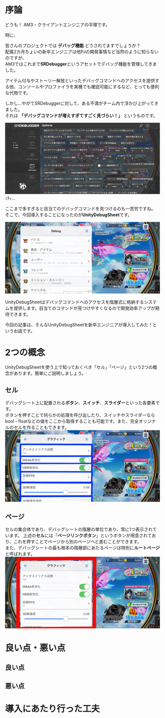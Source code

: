 # 序論
どうも！ AM3・クライアントエンジニアの平塚です。

時に、

皆さんのプロジェクトでは **デバッグ機能** どうされてますでしょうか？<br>
配属2カ月ちょいの新卒エンジニアは他PJの開発事情など当然のように知らないのですが、<br>
AM3ではこれまで**SRDebugger**というアセットでデバッグ機能を管理してきました。

アイテム付与やストーリー解放といったデバッグコマンドへのアクセスを提供する他、コンソールやプロファイラを実機でも確認可能にするなど、とっても便利な代物です。

しかし...やがてSRDebuggerに対して、ある不満がチーム内で浮かび上がってきました。<br>
それは **「デバッグコマンドが増えすぎてすごく見づらい！」** というものです。

![SRDebugger](https://raw.githubusercontent.com/kamahir0/TechArticle/master/UnityDebugSheetStart/IMG_7799.PNG)
ﾐﾁｨ...

ここまで多すぎると目当てのデバッグコマンドを見つけるのも一苦労ですね。
そこで、今回導入することになったのが**UnityDebugSheet**です。

![UnityDebugSheet](https://raw.githubusercontent.com/kamahir0/TechArticle/master/UnityDebugSheetStart/IMG_7800.PNG)

UnityDebugSheetはデバッグコマンドへのアクセスを階層式に格納するシステムを提供します。目当てのコマンドが見つけやすくなるので開発効率アップが期待できます。

今回の記事は、そんなUnityDebugSheetを新卒エンジニアが導入してみた！というお話です。

# 2つの概念
UnityDebugSheetを使う上で知っておくべき「セル」「ページ」という2つの概念があります。簡単にご説明しましょう。

## セル
デバッグシート上に配置される**ボタン**、**スイッチ**、**スライダー**といった各要素です。<br>
ボタンを押すことで何らかの処理を呼び出したり、スイッチやスライダーならbool・floatなどの値をここから取得することも可能です。また、完全オリジナルのセルを作ることもできます。
![cell](https://raw.githubusercontent.com/kamahir0/TechArticle/master/UnityDebugSheetStart/IMG_3791.PNG)

## ページ
セルの集合体であり、デバッグシートの階層の単位であり、常に1つ表示されています。
上述の**セル**には「**ページリンクボタン**」というボタンが用意されており、これを押すことでページから別のページへと進むことができます。<br>
また、デバッグシートの最も根本の階層部にあたるページは特別に**ルートページ**と呼ばれます。
![page](https://raw.githubusercontent.com/kamahir0/TechArticle/master/UnityDebugSheetStart/IMG_3790.PNG)

# 良い点・悪い点
## 良い点

## 悪い点

# 導入にあたり行った工夫
